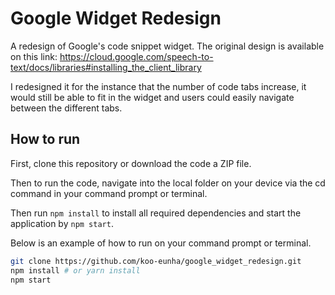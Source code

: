 # Google Widget Redesign
A redesign of Google's code snippet widget. The original design is available on this link: https://cloud.google.com/speech-to-text/docs/libraries#installing_the_client_library

I redesigned it for the instance that the number of code tabs increase, it would still be able to fit in the widget and users could easily navigate between the different tabs.

## How to run
First, clone this repository or download the code a ZIP file.

Then to run the code, navigate into the local folder on your device via the cd command in your command prompt or terminal.

Then run ```npm install``` to install all required dependencies and start the application by ```npm start```.

Below is an example of how to run on your command prompt or terminal.

```bash
git clone https://github.com/koo-eunha/google_widget_redesign.git
npm install # or yarn install
npm start  
```
